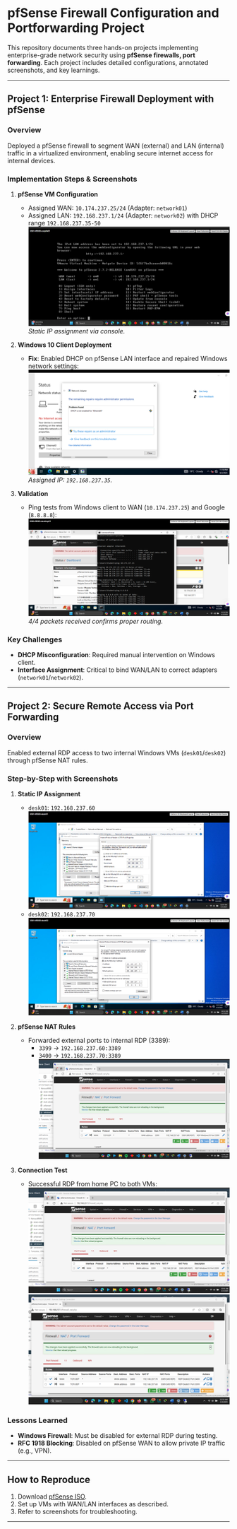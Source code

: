 # pfSense Firewall Configuration and Portforwarding Project

This repository documents three hands-on projects implementing enterprise-grade network security using **pfSense firewalls, port forwarding**. Each project includes detailed configurations, annotated screenshots, and key learnings.

---

## **Project 1: Enterprise Firewall Deployment with pfSense**
### **Overview**
Deployed a pfSense firewall to segment WAN (external) and LAN (internal) traffic in a virtualized environment, enabling secure internet access for internal devices.

### **Implementation Steps & Screenshots**
1. **pfSense VM Configuration**  
   - Assigned WAN: `10.174.237.25/24` (Adapter: `network01`)  
   - Assigned LAN: `192.168.237.1/24` (Adapter: `network02`) with DHCP range `192.168.237.35-50`  
   ![pfSense CLI Setup](screenshots/pfsense-cli.png)  
   *Static IP assignment via console.*

2. **Windows 10 Client Deployment**  
   - **Fix**: Enabled DHCP on pfSense LAN interface and repaired Windows network settings:  
   ![Successful DHCP Lease](screenshots/dhcp-fix.png)  
   *Assigned IP: `192.168.237.35`.*

3. **Validation**  
   - Ping tests from Windows client to WAN (`10.174.237.25`) and Google (`8.8.8.8`):  
   ![Ping Validation](screenshots/ping-success.png)  
   *4/4 packets received confirms proper routing.*

### **Key Challenges**
- **DHCP Misconfiguration**: Required manual intervention on Windows client.  
- **Interface Assignment**: Critical to bind WAN/LAN to correct adapters (`network01`/`network02`).


---


## **Project 2: Secure Remote Access via Port Forwarding**
### **Overview**
Enabled external RDP access to two internal Windows VMs (`desk01`/`desk02`) through pfSense NAT rules.

### **Step-by-Step with Screenshots**
1. **Static IP Assignment**  
   - `desk01`: `192.168.237.60`  
   ![Static IP - desk01](screenshots/desk01-staticip.png)  
   - `desk02`: `192.168.237.70`  
   ![Static IP - desk02](screenshots/desk02-staticip.png)  

2. **pfSense NAT Rules**  
   - Forwarded external ports to internal RDP (3389):  
     - `3399` → `192.168.237.60:3389`  
     - `3400` → `192.168.237.70:3389`  
   ![NAT Rules](screenshots/nat-rules.png)  

3. **Connection Test**  
   - Successful RDP from home PC to both VMs:  
   ![RDP to desk01](screenshots/nat-rules.png)  
   ![RDP to desk02](screenshots/rdp-success.png)  

### **Lessons Learned**
- **Windows Firewall**: Must be disabled for external RDP during testing.  
- **RFC 1918 Blocking**: Disabled on pfSense WAN to allow private IP traffic (e.g., VPN).

---

## **How to Reproduce**
1. Download [pfSense ISO](https://www.pfsense.org/download/).  
2. Set up VMs with WAN/LAN interfaces as described.  
3. Refer to screenshots for troubleshooting.  

---
